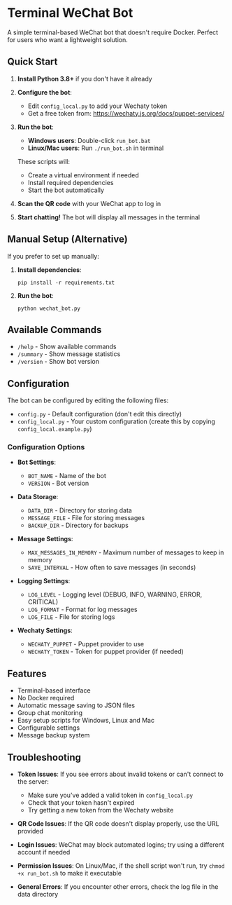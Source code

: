 # Terminal WeChat Bot

A simple terminal-based WeChat bot that doesn't require Docker. Perfect for users who want a lightweight solution.

## Quick Start

1. **Install Python 3.8+** if you don't have it already

2. **Configure the bot**:
   - Edit `config_local.py` to add your Wechaty token
   - Get a free token from: https://wechaty.js.org/docs/puppet-services/

3. **Run the bot**:
   - **Windows users**: Double-click `run_bot.bat`
   - **Linux/Mac users**: Run `./run_bot.sh` in terminal
   
   These scripts will:
   - Create a virtual environment if needed
   - Install required dependencies
   - Start the bot automatically

4. **Scan the QR code** with your WeChat app to log in

5. **Start chatting!** The bot will display all messages in the terminal

## Manual Setup (Alternative)

If you prefer to set up manually:

1. **Install dependencies**:
   ```
   pip install -r requirements.txt
   ```

2. **Run the bot**:
   ```
   python wechat_bot.py
   ```

## Available Commands

- `/help` - Show available commands
- `/summary` - Show message statistics
- `/version` - Show bot version

## Configuration

The bot can be configured by editing the following files:

- `config.py` - Default configuration (don't edit this directly)
- `config_local.py` - Your custom configuration (create this by copying `config_local.example.py`)

### Configuration Options

- **Bot Settings**:
  - `BOT_NAME` - Name of the bot
  - `VERSION` - Bot version

- **Data Storage**:
  - `DATA_DIR` - Directory for storing data
  - `MESSAGE_FILE` - File for storing messages
  - `BACKUP_DIR` - Directory for backups

- **Message Settings**:
  - `MAX_MESSAGES_IN_MEMORY` - Maximum number of messages to keep in memory
  - `SAVE_INTERVAL` - How often to save messages (in seconds)

- **Logging Settings**:
  - `LOG_LEVEL` - Logging level (DEBUG, INFO, WARNING, ERROR, CRITICAL)
  - `LOG_FORMAT` - Format for log messages
  - `LOG_FILE` - File for storing logs

- **Wechaty Settings**:
  - `WECHATY_PUPPET` - Puppet provider to use
  - `WECHATY_TOKEN` - Token for puppet provider (if needed)

## Features

- Terminal-based interface
- No Docker required
- Automatic message saving to JSON files
- Group chat monitoring
- Easy setup scripts for Windows, Linux and Mac
- Configurable settings
- Message backup system

## Troubleshooting

- **Token Issues**: If you see errors about invalid tokens or can't connect to the server:
  - Make sure you've added a valid token in `config_local.py`
  - Check that your token hasn't expired
  - Try getting a new token from the Wechaty website

- **QR Code Issues**: If the QR code doesn't display properly, use the URL provided

- **Login Issues**: WeChat may block automated logins; try using a different account if needed

- **Permission Issues**: On Linux/Mac, if the shell script won't run, try `chmod +x run_bot.sh` to make it executable

- **General Errors**: If you encounter other errors, check the log file in the data directory 
